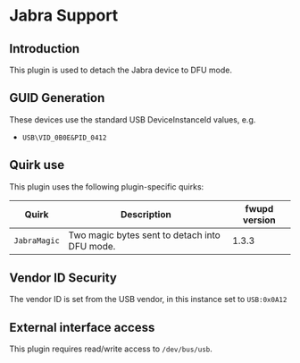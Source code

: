 Jabra Support
=============

Introduction
------------

This plugin is used to detach the Jabra device to DFU mode.

GUID Generation
---------------

These devices use the standard USB DeviceInstanceId values, e.g.

 * `USB\VID_0B0E&PID_0412`

Quirk use
---------

This plugin uses the following plugin-specific quirks:

| Quirk         | Description                                  | fwupd version |
|---------------|----------------------------------------------|---------------|
|`JabraMagic`   | Two magic bytes sent to detach into DFU mode.|1.3.3          |

Vendor ID Security
------------------

The vendor ID is set from the USB vendor, in this instance set to `USB:0x0A12`

External interface access
-------------------------
This plugin requires read/write access to `/dev/bus/usb`.
